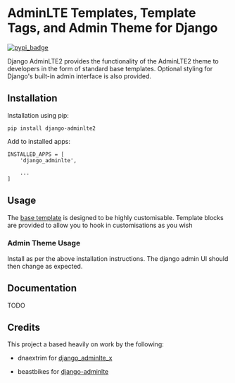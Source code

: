 AdminLTE Templates, Template Tags, and Admin Theme for Django
=============================================================

[![pypi_badge](https://badge.fury.io/py/django-adminlte2.png)](pypi.python.org/pypi/django-adminlte2)

Django AdminLTE2 provides the functionality of the AdminLTE2 theme
to developers in the form of standard base templates. Optional styling for
Django's built-in admin interface is also provided.

Installation
------------

Installation using pip:

    pip install django-adminlte2

Add to installed apps:

    INSTALLED_APPS = [
        'django_adminlte',

        ...
    ]

Usage
-----

The [base template] is designed to be highly customisable. Template blocks are provided to
allow you to hook in customisations as you wish

### Admin Theme Usage

Install as per the above installation instructions. The django admin UI should then change as expected.

Documentation
-------------

TODO

Credits
-------

This project a based heavily on work by the following:

* dnaextrim for [django_adminlte_x]
* beastbikes for [django-adminlte]

  [django_adminlte_x]: https://github.com/dnaextrim/django_adminlte_x
  [django-adminlte]: https://github.com/beastbikes/django-adminlte/
  [base template]: https://github.com/adamcharnock/django-adminlte4/blob/master/django_adminlte/templates/adminlte/base.html
